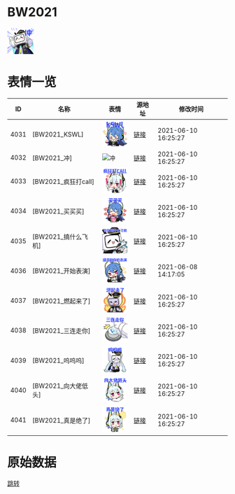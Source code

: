 # BW2021

<img src="./cover.png" height="60" alt="cover" />

# 表情一览

|ID|名称|表情|源地址|修改时间|
|----|----|----|----|----|
|4031|[BW2021_KSWL]|<img src="./pic/004031_%5BBW2021_KSWL%5D.png" height="60" alt="KSWL"/>|[链接](http://i0.hdslb.com/bfs/emote/5da7b5c31b0cd0ebaeaca4a3952d81e04fd1d9fd.png)|2021-06-10 16:25:27|
|4032|[BW2021_冲]|<img src="./pic/004032_%5BBW2021_冲%5D.png" height="60" alt="冲"/>|[链接](http://i0.hdslb.com/bfs/emote/b33e24ff262ea69ce625338f5b5f898627ad8e41.png)|2021-06-10 16:25:27|
|4033|[BW2021_疯狂打call]|<img src="./pic/004033_%5BBW2021_疯狂打call%5D.png" height="60" alt="疯狂打call"/>|[链接](http://i0.hdslb.com/bfs/emote/901f5897333be2cdb7424298ad348960ed3e5b44.png)|2021-06-10 16:25:27|
|4034|[BW2021_买买买]|<img src="./pic/004034_%5BBW2021_买买买%5D.png" height="60" alt="买买买"/>|[链接](http://i0.hdslb.com/bfs/emote/9be2c3259641cb6c2dd31b4a55ad269f6afc7a5b.png)|2021-06-10 16:25:27|
|4035|[BW2021_搞什么飞机]|<img src="./pic/004035_%5BBW2021_搞什么飞机%5D.png" height="60" alt="搞什么飞机"/>|[链接](http://i0.hdslb.com/bfs/emote/cc4f855691a2acc2ac9c5b493d0e274b0f610d71.png)|2021-06-10 16:25:27|
|4036|[BW2021_开始表演]|<img src="./pic/004036_%5BBW2021_开始表演%5D.png" height="60" alt="开始表演"/>|[链接](http://i0.hdslb.com/bfs/emote/a53593c47b060397af86670d92f7a169ac6e225f.png)|2021-06-08 14:17:05|
|4037|[BW2021_燃起来了]|<img src="./pic/004037_%5BBW2021_燃起来了%5D.png" height="60" alt="燃起来了"/>|[链接](http://i0.hdslb.com/bfs/emote/1952de12840305ff16cbcca487a02ba8290d695a.png)|2021-06-10 16:25:27|
|4038|[BW2021_三连走你]|<img src="./pic/004038_%5BBW2021_三连走你%5D.png" height="60" alt="三连走你"/>|[链接](http://i0.hdslb.com/bfs/emote/ab9d53e6bc1952be149b84a26a9335d8bd21397e.png)|2021-06-10 16:25:27|
|4039|[BW2021_呜呜呜]|<img src="./pic/004039_%5BBW2021_呜呜呜%5D.png" height="60" alt="呜呜呜"/>|[链接](http://i0.hdslb.com/bfs/emote/3c49e64f07fcbcc2de408cac256e6835561237b7.png)|2021-06-10 16:25:27|
|4040|[BW2021_向大佬低头]|<img src="./pic/004040_%5BBW2021_向大佬低头%5D.png" height="60" alt="向大佬低头"/>|[链接](http://i0.hdslb.com/bfs/emote/3eaa6fc734e22fae6f06c12bfb325f371218604d.png)|2021-06-10 16:25:27|
|4041|[BW2021_真是绝了]|<img src="./pic/004041_%5BBW2021_真是绝了%5D.png" height="60" alt="真是绝了"/>|[链接](http://i0.hdslb.com/bfs/emote/f1f8a062b4dfbbb744a5c15578d2dd69e528167c.png)|2021-06-10 16:25:27|

# 原始数据

[跳转](./raw.json)


